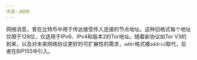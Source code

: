 ```yaml
---
术语：ADDR
---
```


网络消息，曾在比特币中用于传达接受传入连接的节点地址。这种旧格式每个地址仅限于128位，仅适用于IPv6、IPv4和版本2的Tor地址。随着新协议如Tor V3的到来，以及对未来网络协议更好的可扩展性的需求，`addr`格式被`addrv2`取代，后者在BIP155中引入。